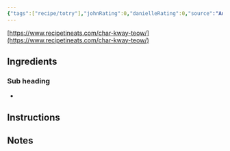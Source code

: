 ```yaml
---
{"tags":["recipe/totry"],"johnRating":0,"danielleRating":0,"source":"Adapted from: https://example.com/","activeTime":30,"waitTime":30,"dg-publish":true,"dg-path":"Recipes/Char Kway Teow.md","permalink":"/recipes/char-kway-teow/","dgPassFrontmatter":true}
---
```



[https://www.recipetineats.com/char-kway-teow/](https://www.recipetineats.com/char-kway-teow/)

## Ingredients

### Sub heading

- 

## Instructions


## Notes
